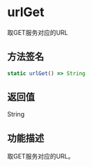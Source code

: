 # urlGet

取GET服务对应的URL

## 方法签名
```typescript
static urlGet() => String
```

## 返回值
String

## 功能描述
取GET服务对应的URL。 